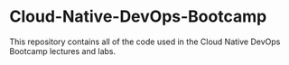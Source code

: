 # Cloud-Native-DevOps-Bootcamp
This repository contains all of the code used in the Cloud Native DevOps Bootcamp lectures and labs.
